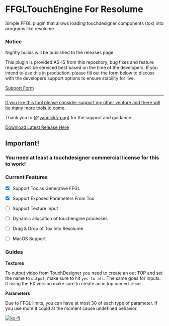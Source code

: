 # FFGLTouchEngine For Resolume

Simple FFGL plugin that allows loading touchdesigner components (tox) into programs like resolume. 

### Notice
Nightly builds will be published to the releases page.

This plugin is provided AS-IS from this repository, bug fixes and feature requests will be serviced best based on the time of the developers. If you intend to use this in production, please fill out the form below to discuss with the developers support options to ensure stability for live. 

[Support Form](https://forms.gle/QNSKGjdMsX1ptbvh7)

---

[If you like this tool please consider support my other venture and there will be many more tools to come.](https://www.kickstarter.com/projects/cvalt/help-build-new-york-citys-newest-zero-proof-cocktail-bar?ref=fhrd79)

Thank you to  ([@yannicks-png](https://github.com/yannicksengstock)) for the support and guidance.

[Download Latest Release Here](https://github.com/medcelerate/FFGLTouchEngine/releases)

## Important!

### You need at least a touchdesigner commercial license for this to work!

### Current Features
- [x] Support Tox as Generative FFGL
- [x] Support Exposed Parameters From Tox
- [ ] Support Texture Input
- [ ] Dynamic allocation of touchengine processes
- [ ] Drag & Drop of Tox Into Resolume
- [ ] MacOS Support


### Guides

**Textures**

To output video from TouchDesigner you need to create an out TOP and set the name to `output`, make sure to hit `yes to all`. The same goes for inputs. If using the FX version make sure to create an in top named `input`.

**Parameters**

Due to FFGL limits, you can have at most 30 of each type of parameter. If you use more it could at the moment cause undefined behavior.

[![ko-fi](https://ko-fi.com/img/githubbutton_sm.svg)](https://ko-fi.com/Q5Q6YUGIA)

